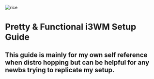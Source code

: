 ![rice](https://github.com/user-attachments/assets/01d09927-135f-4a96-bfa3-acc886f6c95e)

# Pretty & Functional i3WM Setup Guide

## This guide is mainly for my own self reference when distro hopping but can be helpful for any newbs trying to replicate my setup.
